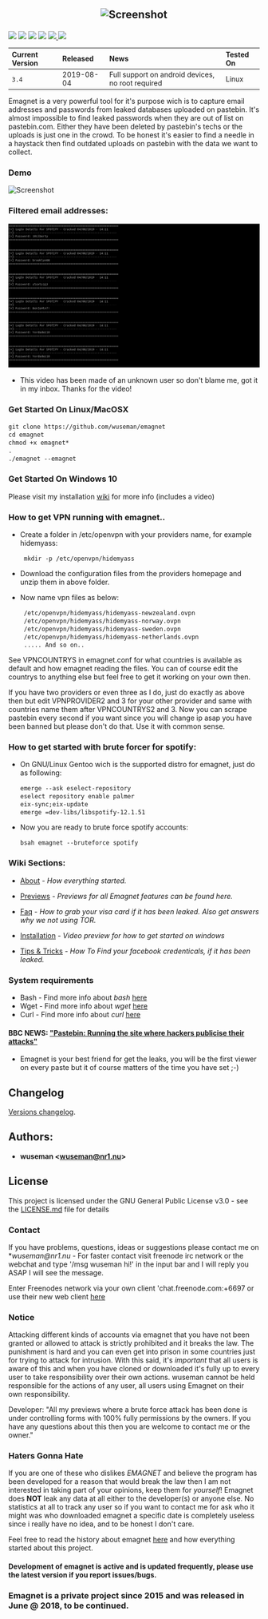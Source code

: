 ## <p align="center">![Screenshot](https://nr1.nu/emagnet/previews/emagnet_oldmovi.gif)

<a href="https://github.com/wuseman/EMAGNET">
<img src="https://img.shields.io/github/languages/top/wuseman/emagnet.svg?color=magenta&label=Bash%2FShell"></a>

<a href="https://github.com/wuseman/EMAGNET/issues?q=is%3Aissue+is%3Aclosed">
<img src="https://img.shields.io/github/issues-closed/wuseman/emagnet.svg?color=light&label=Closed%20Issues"></a>
  
<a href="https://github.com/wuseman/EMAGNET/issues">
<img src="https://img.shields.io/github/issues-raw/wuseman/emagnet.svg?color=orange&label=Open%20Issues"></a>
 
<img src="https://img.shields.io/github/last-commit/wuseman/emagnet.svg?color=darkmagenta&label=Latest%20Commit">

<a href="https://twitter.com/wuseman1">
 <img src="https://img.shields.io/website/https/nr1.nu.svg?down_color=darkred&down_message=DOWN&label=Nr1.nu%2Femagnet&up_message=UP">
    <img src="https://img.shields.io/github/license/wuseman/emagnet.svg?color=blue&label=License"></a></a></a>
</a>
</p>

| Current Version    |  Released      | News                            | Tested On                          |
| :----------------- | :------------- | :-------------------------------- | :----------------------------------|
| `3.4`              |  2019-08-04    |  Full support on android devices, no root required    | Linux                               |


Emagnet is a very powerful tool for it's purpose wich is to capture email addresses and passwords from leaked databases uploaded on pastebin. It's almost impossible to find leaked passwords when they are out of list on pastebin.com. Either they have been deleted by pastebin's techs or the uploads is just one in the crowd. To be honest it's easier to find a needle in a haystack then find outdated uploads on pastebin with the data we want to collect. 

### Demo
![Screenshot](.preview/emagnet-preview.gif)

### Filtered email addresses:
![Screenshot](.preview/emagnet-log.png)
* This video has been made of an unknown user so don't blame me, got it in my inbox. Thanks for the video!

### Get Started On Linux/MacOSX

    git clone https://github.com/wuseman/emagnet
    cd emagnet
    chmod +x emagnet*
    .
    ./emagnet --emagnet

###  Get Started On Windows 10

Please visit my installation [wiki](https://github.com/wuseman/EMAGNET/wiki/Installation) for more info (includes a video)

### How to get VPN running with emagnet..

* Create a folder in /etc/openvpn with your providers name, for example hidemyass:

       mkdir -p /etc/openvpn/hidemyass

* Download the configuration files from the providers homepage and unzip them in above folder. 

* Now name vpn files as below: 

       /etc/openvpn/hidemyass/hidemyass-newzealand.ovpn 
       /etc/openvpn/hidemyass/hidemyass-norway.ovpn
       /etc/openvpn/hidemyass/hidemyass-sweden.ovpn
       /etc/openvpn/hidemyass/hidemyass-netherlands.ovpn
       ..... And so on..

See VPNCOUNTRYS in emagnet.conf for what countries is available as default and how emagnet reading the files. 
You can of course edit the countrys to anything else but feel free to get it working on your own then.

If you have two providers or even three as I do, just do exactly as above then but edit VPNPROVIDER2 and 3 for your other provider and same with countries name them after VPNCOUNTRYS2 and 3. Now you can scrape pastebin every second if you want since you will change ip asap you have been banned but please don't do that. Use it with common sense.

### How to get started with brute forcer for spotify:

* On GNU/Linux Gentoo wich is the supported distro for emagnet, just do as following:

      emerge --ask eselect-repository
      eselect repository enable palmer
      eix-sync;eix-update
      emerge =dev-libs/libspotify-12.1.51

* Now you are ready to brute force spotify accounts:

      bsah emagnet --bruteforce spotify


### Wiki Sections:

- [About](https://github.com/wuseman/EMAGNET/wiki/ABOUT) - 
_How everything started._

- [Previews](https://github.com/wuseman/EMAGNET/wiki/ABOUT) - 
_Previews for all Emagnet features can be found here._

- [Faq](https://github.com/wuseman/EMAGNET/wiki/FAQ) - 
_How to grab your visa card if it has been leaked. Also get answers why we not using TOR._

- [Installation](https://github.com/wuseman/EMAGNET/wiki/INSTALLATION) - 
_Video preview for how to get started on windows_

- [Tips & Tricks](https://github.com/wuseman/EMAGNET/wiki) - 
_How To Find your facebook credenticals, if it has been leaked._

### System requirements

- Bash     - Find more info about _bash_ [here](https://www.gnu.org/software/bash/)
- Wget     - Find more info about _wget_ [here](https://www.gnu.org/software/wget/)
- Curl     - Find more info about _curl_ [here](https://github.com/curl/curl)

#### BBC NEWS: ["Pastebin: Running the site where hackers publicise their attacks"](https://www.bbc.com/news/technology-17524822) 
- Emagnet is your best friend for get the leaks, you will be the first viewer on every paste but it of course matters of  the time you have set ;-)

## Changelog

[Versions changelog](CHANGELOG.md).

## Authors: 

* **wuseman <wuseman@nr1.nu\>** 

## License

This project is licensed under the GNU General Public License v3.0 - see the [LICENSE.md](LICENSE.md) file for details

### Contact

  If you have problems, questions, ideas or suggestions please contact me on *_wuseman@nr1.nu_  - For faster contact visit freenode irc network or the webchat and type '/msg wuseman hi!' in the input bar and I will reply you ASAP I will see the message.
  
  Enter Freenodes network via your own client 'chat.freenode.com:+6697 or use their new web client [here](https://webchat.freenode.net/)

### Notice

Attacking different kinds of accounts via emagnet that you have not been granted or allowed to attack is strictly prohibited and it breaks the law. The punishment is hard and you can even get into prison in some countries just for trying to attack for intrusion. With this said, it's *important* that all users is aware of this and when you have cloned or downloaded it's fully up to every user to take responsibility over their own actions. wuseman cannot be held responsible for the actions of any user, all users using Emagnet on their own responsibility. 

Developer: "All my previews where a brute force attack has been done is under controlling forms with 100% fully permissions by the owners. If you have any questions about this then you are welcome to contact me or the owner."

### Haters Gonna Hate

If you are one of these who dislikes _EMAGNET_ and believe the program has been developed for a reason that would break the law then I am not interested in taking part of your opinions, keep them for _yourself_! Emagnet does **NOT** leak any data at all either to the developer(s) or anyone else. No statistics at all to track any user so if you want to contact me for ask who it might was who downloaded emagnet a specific date is completely useless since i really have no idea, and to be honest I don't care.

Feel free to read the history about emagnet [here](https://github.com/wuseman/EMAGNET/wiki/About) and how everything started about this project.

#### Development of emagnet is active and is updated frequently, please use the latest version if you report issues/bugs.

### Emagnet is a private project since 2015 and was released in June @ 2018, to be continued. 

